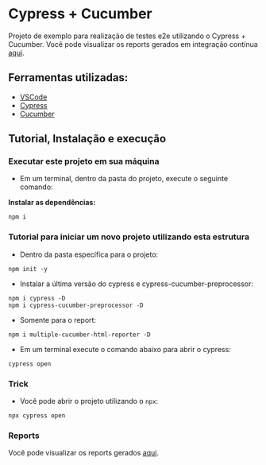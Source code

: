 # Cypress + Cucumber
 
Projeto de exemplo para realização de testes e2e utilizando o Cypress + Cucumber. Você pode visualizar os reports gerados em integração contínua [aqui](https://sarahfso.github.io/orangehrm-cypress-cucumber).
 
## Ferramentas utilizadas:
- [VSCode](https://code.visualstudio.com/ "VSCode")
- [Cypress](https://www.npmjs.com/package/cypress "Cypress")
- [Cucumber](https://cucumber.io/ "Cucumber")
 
## Tutorial, Instalação e execução
 
### Executar este projeto em sua máquina
 
* Em um terminal, dentro da pasta do projeto, execute o seguinte comando:
 
**Instalar as dependências:**  
```
npm i
```
 
### Tutorial para iniciar um novo projeto utilizando esta estrutura
 
* Dentro da pasta específica para o projeto:
```
npm init -y
```
* Instalar a última versão do cypress e cypress-cucumber-preprocessor:
```
npm i cypress -D
npm i cypress-cucumber-preprocessor -D
```
* Somente para o report:  
```
npm i multiple-cucumber-html-reporter -D
``` 
* Em um terminal execute o comando abaixo para abrir o cypress:
```
cypress open 
```
 
### Trick
 
* Você pode abrir o projeto utilizando o `npx`:
```
npx cypress open
```
 
### Reports
Você pode visualizar os reports gerados [aqui](https://sarahfso.github.io/orangehrm-cypress-cucumber).
